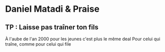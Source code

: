 
# Daniel Matadi & Praise 
## TP : Laisse pas traîner ton fils

À l'aube de l'an 2000 pour les jeunes c'est plus le même deal
Pour celui qui traîne, comme pour celui qui file

